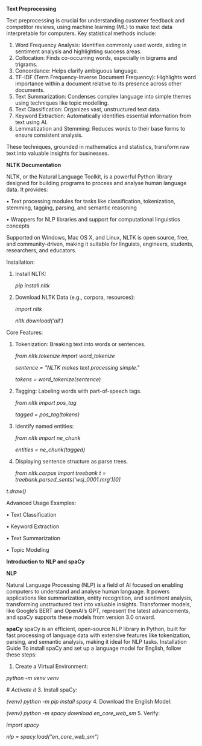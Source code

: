 **Text Preprocessing**

Text preprocessing is crucial for understanding customer feedback and competitor reviews, using machine learning (ML) to make text data interpretable for computers. Key statistical methods include:

1.	Word Frequency Analysis: Identifies commonly used words, aiding in sentiment analysis and highlighting success areas.
2.	Collocation: Finds co-occurring words, especially in bigrams and trigrams.
3.	Concordance: Helps clarify ambiguous language.
4.	TF-IDF (Term Frequency-Inverse Document Frequency): Highlights word importance within a document relative to its presence across other documents.
5.	Text Summarization: Condenses complex language into simple themes using techniques like topic modelling.
6.	Text Classification: Organizes vast, unstructured text data.
7.	Keyword Extraction: Automatically identifies essential information from text using AI.
8.	Lemmatization and Stemming: Reduces words to their base forms to ensure consistent analysis.
   
These techniques, grounded in mathematics and statistics, transform raw text into valuable insights for businesses.

**NLTK Documentation**

NLTK, or the Natural Language Toolkit, is a powerful Python library designed for building programs to process and analyse human language data. It provides:

•	Text processing modules for tasks like classification, tokenization, stemming, tagging, parsing, and semantic reasoning

•	Wrappers for NLP libraries and support for computational linguistics concepts

Supported on Windows, Mac OS X, and Linux, NLTK is open source, free, and community-driven, making it suitable for linguists, engineers, students, researchers, and educators.

Installation:
1.	Install NLTK:
   
	*pip install nltk*
3.	Download NLTK Data (e.g., corpora, resources):
   
	*import nltk*

	*nltk.download('all')*

Core Features:
1.	Tokenization: Breaking text into words or sentences.
   
	*from nltk.tokenize import word_tokenize*

	*sentence = "NLTK makes text processing simple."*

	*tokens = word_tokenize(sentence)*
3.	Tagging: Labeling words with part-of-speech tags.
   
	*from nltk import pos_tag*

	*tagged = pos_tag(tokens)*
5.	Identify named entities:
   
	*from nltk import ne_chunk*

	*entities = ne_chunk(tagged)*
7.	Displaying sentence structure as parse trees.
   
	*from nltk.corpus import treebank
	t = treebank.parsed_sents('wsj_0001.mrg')[0]*

  *t.draw()*

Advanced Usage Examples:

•	Text Classification

•	Keyword Extraction

•	Text Summarization

•	Topic Modeling

**Introduction to NLP and spaCy**

**NLP**

Natural Language Processing (NLP) is a field of AI focused on enabling computers to understand and analyse human language. It powers applications like summarization, entity recognition, and sentiment analysis, transforming unstructured text into valuable insights. Transformer models, like Google’s BERT and OpenAI’s GPT, represent the latest advancements, and spaCy supports these models from version 3.0 onward.

**spaCy**
spaCy is an efficient, open-source NLP library in Python, built for fast processing of language data with extensive features like tokenization, parsing, and semantic analysis, making it ideal for NLP tasks.
Installation Guide
To install spaCy and set up a language model for English, follow these steps:
1.	Create a Virtual Environment:
   
  *python -m venv venv*
  
  *# Activate it*
3.	Install spaCy:

  *(venv) python -m pip install spacy*
4.	Download the English Model:

  *(venv) python -m spacy download en_core_web_sm*
5.	Verify:

  *import spacy*
  
   *nlp = spacy.load("en_core_web_sm")*


